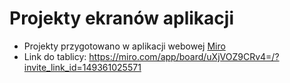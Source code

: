 # Projekty ekranów aplikacji

- Projekty przygotowano w aplikacji webowej [Miro](https://miro.com)
- Link do tablicy: https://miro.com/app/board/uXjVOZ9CRv4=/?invite_link_id=149361025571
